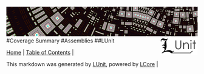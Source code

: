 ![](LUnit/Content/LUnit-banner-small.png "")
[<img align="right" src="LUnit/Content/LUnit-logo-small.png">](README.md)
#Coverage Summary
#Assemblies
##LUnit


[Home](README.md) | [Table of Contents](TableOfContents.md) | 


This markdown was generated by [LUnit](https://github.com/CodeSingularity/LUnit), powered by [LCore](https://github.com/CodeSingularity/LCore) | 

